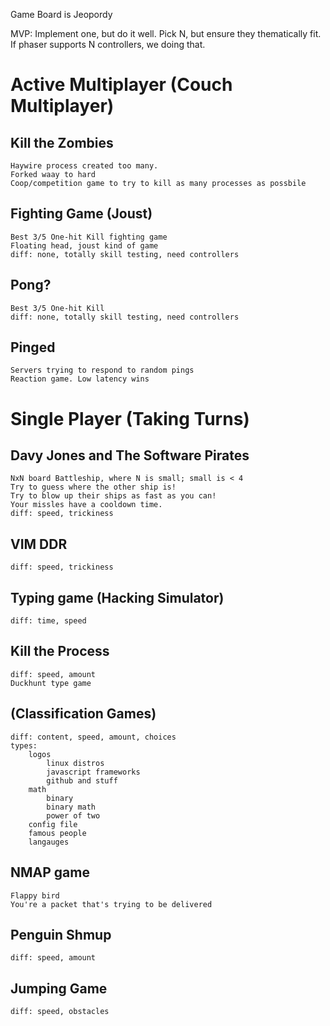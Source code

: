 Game Board is Jeopordy

MVP: Implement one, but do it well.
Pick N, but ensure they thematically fit.
If phaser supports N controllers, we doing that.


# Active Multiplayer (Couch Multiplayer)

## Kill the Zombies
    Haywire process created too many.
    Forked waay to hard
    Coop/competition game to try to kill as many processes as possbile

## Fighting Game (Joust)
    Best 3/5 One-hit Kill fighting game
    Floating head, joust kind of game
    diff: none, totally skill testing, need controllers
    
## Pong?
    Best 3/5 One-hit Kill
    diff: none, totally skill testing, need controllers
    
## Pinged
    Servers trying to respond to random pings
    Reaction game. Low latency wins

# Single Player (Taking Turns)
## Davy Jones and The Software Pirates
    NxN board Battleship, where N is small; small is < 4
    Try to guess where the other ship is!
    Try to blow up their ships as fast as you can!
    Your missles have a cooldown time.
    diff: speed, trickiness


## VIM DDR
    diff: speed, trickiness

## Typing game (Hacking Simulator)
    diff: time, speed

## Kill the Process
    diff: speed, amount
    Duckhunt type game

## (Classification Games)
    diff: content, speed, amount, choices
    types: 
        logos
            linux distros      
            javascript frameworks
            github and stuff
        math
            binary
            binary math
            power of two
        config file
        famous people
        langauges 

## NMAP game
    Flappy bird        
    You're a packet that's trying to be delivered

## Penguin Shmup
    diff: speed, amount

## Jumping Game
    diff: speed, obstacles
